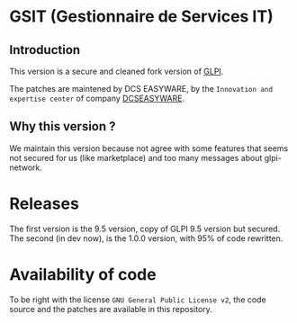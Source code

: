 # GSIT (Gestionnaire de Services IT)

## Introduction

This version is a secure and cleaned fork version of [GLPI](https://github.com/glpi-project/glpi/).

The patches are maintened by DCS EASYWARE, by the `Innovation and expertise center` of company [DCSEASYWARE](https://www.dcsit-group.com/).


## Why this version ?

We maintain this version because not agree with some features that seems not secured for us (like marketplace) and too many messages about glpi-network.



# Releases

The first version is the 9.5 version, copy of GLPI 9.5 version but secured.
The second (in dev now), is the 1.0.0 version, with 95% of code rewritten.


# Availability of code

To be right with the license `GNU General Public License v2`, the code source and the patches are available in this repository.
